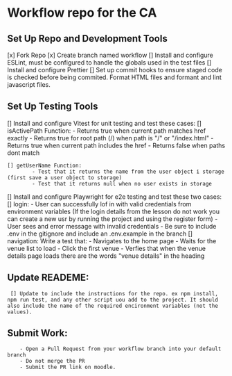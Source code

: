 # Workflow repo for the CA

## Set Up Repo and Development Tools

[x] Fork Repo
[x] Create branch named workflow
[] Install and configure ESLint, must be configured to handle the globals used in the test files
[] Install and configure Prettier
[] Set up commit hooks to ensure staged code is checked before being commited. Format HTML files and formant and lint javascript files.

## Set Up Testing Tools

[] Install and configure Vitest for unit testing and test these cases:
[] isActivePath Function: - Returns true when current path matches href exactly - Returns true for root path (/) when path is "/" or "/index.html" - Returns true when current path includes the href - Returns false when paths dont match

    [] getUserName Function:
    		- Test that it returns the name from the user object i storage (first save a user object to storage)
    		- Test that it returns null when no user exists in storage

[] Install and configure Playwright for e2e testing and test these two cases:
[] login: - User can successfully lof in with valid credentials from environment variables (If the login details from the lesson do not work you can create a new usr by running the project and using the register form) - User sees and error message with invalid credentials - Be sure to include .env in the gitignore and include an .env.example in the branch
[] navigation:
Write a test that: - Navigates to the home page - Waits for the venue list to load - Click the first venue - Verfies that when the venue details page loads there are the words "venue details" in the heading

## Update READEME:

     [] Update to include the instructions for the repo. ex npm install, npm run test, and any other script uou add to the project. It should also include the name of the required encironment variables (not the values).

## Submit Work:

    	- Open a Pull Request from your workflow branch into your default branch
    	- Do not merge the PR
    	- Submit the PR link on moodle.
